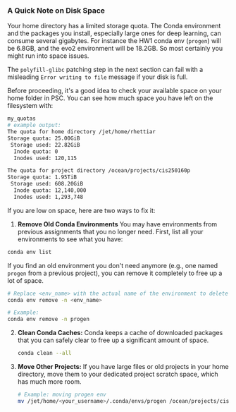 ### A Quick Note on Disk Space

Your home directory has a limited storage quota. The Conda environment and the packages you install, especially large ones for deep learning, can consume several gigabytes. For instance the HW1 conda env (`progen`) will be 6.8GB, and the evo2 environment will be 18.2GB. So most certainly you might run into space issues.


The `polyfill-glibc` patching step in the next section can fail with a misleading `Error writing to file` message if your disk is full.

Before proceeding, it's a good idea to check your available space on your home folder in PSC. You can see how much space you have left on the filesystem with:

```bash
my_quotas
# example output:
The quota for home directory /jet/home/rhettiar
Storage quota: 25.00GiB
 Storage used: 22.82GiB
  Inode quota: 0
  Inodes used: 120,115

The quota for project directory /ocean/projects/cis250160p
Storage quota: 1.95TiB
 Storage used: 608.20GiB
  Inode quota: 12,140,000
  Inodes used: 1,293,748
```

If you are low on space, here are two ways to fix it:

1.  **Remove Old Conda Environments**
You may have environments from previous assignments that you no longer need. First, list all your environments to see what you have:

```bash
conda env list
```

If you find an old environment you don't need anymore (e.g., one named `progen` from a previous project), you can remove it completely to free up a lot of space.

```bash
# Replace <env_name> with the actual name of the environment to delete
conda env remove -n <env_name>

# Example:
conda env remove -n progen
```
2.  **Clean Conda Caches:** Conda keeps a cache of downloaded packages that you can safely clear to free up a significant amount of space.
    ```bash
    conda clean --all
    ```
3.  **Move Other Projects:** If you have large files or old projects in your home directory, move them to your dedicated project scratch space, which has much more room.
    ```bash
    # Example: moving progen env
    mv /jet/home/<your_username>/.conda/envs/progen /ocean/projects/cis250160p/<your_username>/
    ```